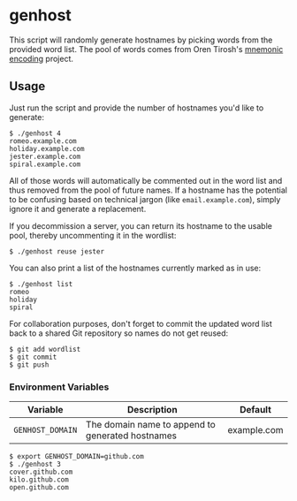 # genhost

This script will randomly generate hostnames by picking words from the provided
word list. The pool of words comes from Oren Tirosh's [mnemonic encoding][]
project.

[mnemonic encoding]:
  http://web.archive.org/web/20090918202746/http://tothink.com/mnemonic/wordlist.html

## Usage

Just run the script and provide the number of hostnames you'd like to generate:

    $ ./genhost 4
    romeo.example.com
    holiday.example.com
    jester.example.com
    spiral.example.com

All of those words will automatically be commented out in the word list and thus
removed from the pool of future names. If a hostname has the potential to be
confusing based on technical jargon (like `email.example.com`), simply ignore it
and generate a replacement.

If you decommission a server, you can return its hostname to the usable pool,
thereby uncommenting it in the wordlist:

    $ ./genhost reuse jester

You can also print a list of the hostnames currently marked as in use:

    $ ./genhost list
    romeo
    holiday
    spiral

For collaboration purposes, don't forget to commit the updated word list back to
a shared Git repository so names do not get reused:

    $ git add wordlist
    $ git commit
    $ git push

### Environment Variables
| Variable | Description | Default |
|----------|-------------|---------|
| `GENHOST_DOMAIN` | The domain name to append to generated hostnames | example.com |

    $ export GENHOST_DOMAIN=github.com
    $ ./genhost 3
    cover.github.com
    kilo.github.com
    open.github.com
